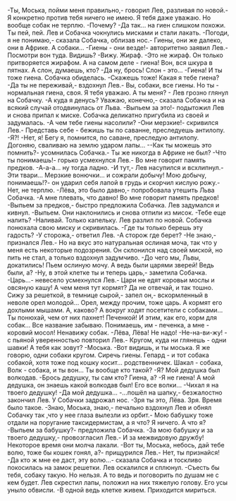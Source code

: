   -Ты, Моська, пойми меня правильно,- говорил Лев, разливая по новой.- Я конкретно против тебя ничего не имею. Я тебя даже уважаю. Но вообще собак не терплю.
-Почему?
-Да так... на гиен слишком похожи. Ты пей, пей.
Лев и Собачка чокнулись мисками и стали лакать.
-Погоди, я не понимаю,- сказала Собачка, облизав нос.- Гиены, они же далеко, они в Африке. А собаки...
-Гиены - они везде!- авторитетно заявил Лев.- Посмотри вон туда. Видишь?
-Вижу. Жираф.
-Это не жираф. Он только притворяется жирафом. А на самом деле - гиена! Вон, вся шкура в пятнах. А слон, думаешь, кто?
-Да ну, брось! Слон - это...
-Гиена! И ты тоже гиена.
Собачка обиделась.
-Скажешь тоже! Какая я тебе гиена?
-Да ты не переживай,- вздохнул Лев.- Вы, собаки, все гиены. Но ты - нормальная гиена, своя. Я тебя уважаю. А ты меня? - Лев грозно глянул на Собачку.
-А куда я денусь? Уважаю, конечно,- сказала Собачка и на всякий случай отодвинулась от Льва.
-Выпьем за это!- подытожил Лев и снова припал к миске. Собачка деликатно пригубила из своей и задумалась.
-А чем тебе гиены насолили?
-Они мерзкие!- скривился Лев.- Представь себе - бежишь ты по саванне, преследуешь антилопу.
-Я?!
-Нет, я! Бегу я, помнится, по саване, преследую антилопу. Догоняю, сваливаю на землю ударом лапы...
--Как ты можешь это помнить?- усомнилась Собачка.- Ты же никогда в Африке не был?
-Что ты понимаешь!- горько усмехнулся Лев.- Во мне говорит память предков.
-А-а-а... ну тогда ладно.
-И тут,- Лев насупился и всхлипнул.- Эти твари... Мерзкие вонючки... и сожрали добычу! Мою добычу, понимаешь!?- он ударил себя лапой в грудь и скорчил кислую рожу.- Нет, не терплю.
-Лёва, это было давно,- попробовала утешить Льва Собачка.
-А мне плевать, что давно! Во мне говорит память предков!
-Выпьем за предков,- быстро предложила Собачка. Лев задумался и кивнул.
-Выпьем.
Они наклонились и снова отпили из мисок.
-Тебе еще налить?
-Наливай. Только капельку.
Лев разлил по новой. Собачка понюхала свою миску и скривилась.
-Где ты только берешь эту гадость?
-У сторожа,- ответил Лев.
-А сторож где берет?
-Не знаю,- признался Лев.- Но на вкус это натуральная ослиная моча, так что у меня есть некоторые подозрения.
Он склонился над своей миской, но пить не стал, а только вздохнул задумчиво.
-До чего мы, Львы, докатились! Пьем ослиную мочу. А ведь были царями зверей! Ведь были, а?
-Ну, в этой клетке ты и теперь царь,- заметила Собачка.
-Царь...- невесело усмехнулся Лев.- Цари не едят коровьи мослы и овсяную кашу! А чем меня тут кормят? Да не отвечай, и так тошно. Сижу за решеткой, в темнице сырой,- запел он,- вскормленный в неволе орел молодой... Орел, между прочим, тоже царь. А кормят его дохлыми мышами. А, каково? А вокруг ходят посетители с собаками... Ты понюхай, чем от них пахнет! Печенкой! И этим, как его, корм для собак... Все название забываю. Понимаешь, им - печенка, а мне - коровий мосол! Ненавижу собак.
-Лёва, Лёва! Не надо!
-Не-на-ви-жу! - с пьяной уверенностью повторил Лев.- Кругом, куда ни глянешь - одни шавки! А тебя как зовут?
-Моська.
-Вот видишь, и ты моська. Я же говорю, одни собаки кругом. Сиречь гиены. Гепард - и тот собака собакой, хотя тоже под кошку косит... родственничек. Шакал - собака, Волк - собака,  и ты вон... Ты вообще кто такой?
-Я? Мой дедушка был волкодав.
-Брось дедушку, ты сам кто? Гиена, а?
-Я не гиена! А мой дедушка, он знаешь какой волкодав был! Его все волки...
-Чихал я на твоего дедушку!
-Да мой дедушка...
-...пошёл на шапку,- безжалостно закончил Лев.
У Собачки задрожал нос.
-Зря ты это, Лёва. Зря. Время было такое.
-Знаю, Моська, знаю,- печально вздохнул Лев и обнял Собачку так ,что у нее глаза вылезли из орбит.- Мою бабушку тоже отдали на поругание таксидермистам, а я что? Я ничего. А что я?
-Выпьем за бабушку?- предложила Собачка.
-За мою бабушку и за твоего дедушку,- провозгласил Лев.- И за межвидовую дружбу!
Некоторое время они молча лакали.
-Вот ты, Моська, небось, дай тебе волю, тоже бы кошек гонял, а?- прищурился Лев.- Нет, ты признайся!
-Да кто ж мне ее даст, эту волю...- сказала Собачка и тоскливо покосилась на замок решетки.
Лев оскалился и сплюнул.
-Съесть бы тебя, собаку такую. Но нельзя. А то ведь и поговорить по душам не с кем будет.
Лев скрестил лапы, положил на них тяжелую голову. Его усы уныло обвисли.
-В одной ведь клетке живем. Приходится мириться.    